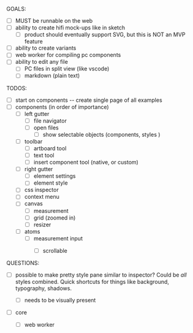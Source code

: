 
GOALS:

- [ ] MUST be runnable on the web
- [ ] ability to create hifi mock-ups like in sketch
  - [ ] product should eventually support SVG, but this is NOT an MVP feature
- [ ] ability to create variants
- [ ] web worker for compiling pc components
- [ ] ability to edit any file
  - [ ] PC files in split view (like vscode)
  - [ ] markdown (plain text)

TODOS:

- [ ] start on components -- create single page of all examples
- [ ] components (in order of importance)
  - [ ] left gutter
    - [ ] file navigator
    - [ ] open files   
      - [ ] show selectable objects (components, styles )
  - [ ] toolbar
    - [ ] artboard tool
    - [ ] text tool
    - [ ] insert component tool (native, or custom)
  - [ ] right gutter
     - [ ] element settings
     - [ ] element style
  - [ ] css inspector
  - [ ] context menu
  - [ ] canvas
    - [ ] measurement
    - [ ] grid (zoomed in)
    - [ ] resizer
  - [ ] atoms
    - [ ] measurement input
      - [ ] scrollable


QUESTIONS:

- [ ] possible to make pretty style pane similar to inspector? Could be _all_ styles combined. Quick shortcuts for things like background, typography, shadows. 
  - [ ] needs to be visually present


- [ ] core
  - [ ] web worker
  
